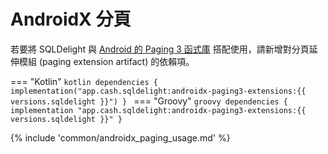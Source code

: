 # AndroidX 分頁

若要將 SQLDelight 與 [Android 的 Paging 3 函式庫](https://developer.android.com/topic/libraries/architecture/paging/v3-overview) 搭配使用，請新增對分頁延伸模組 (paging extension artifact) 的依賴項。

=== "Kotlin"
    ```kotlin
    dependencies {
      implementation("app.cash.sqldelight:androidx-paging3-extensions:{{ versions.sqldelight }}")
    }
    ```
=== "Groovy"
    ```groovy
    dependencies {
      implementation "app.cash.sqldelight:androidx-paging3-extensions:{{ versions.sqldelight }}"
    }
    ```

{% include 'common/androidx_paging_usage.md' %}